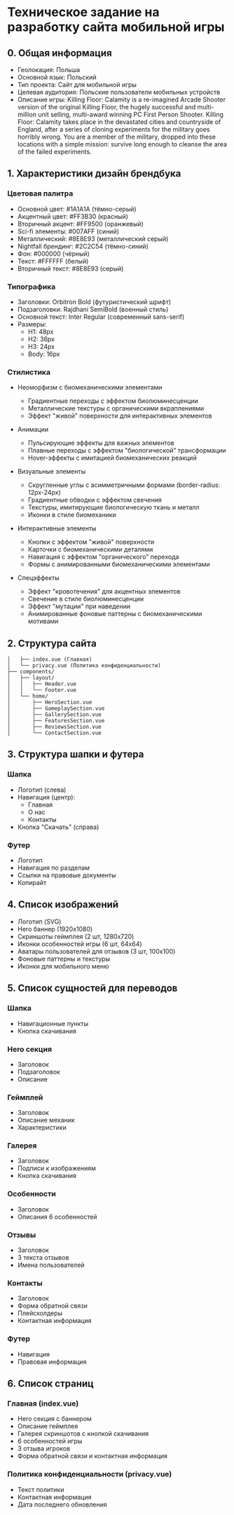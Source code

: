 # Техническое задание на разработку сайта мобильной игры

## 0. Общая информация
- Геолокация: Польша
- Основной язык: Польский
- Тип проекта: Сайт для мобильной игры
- Целевая аудитория: Польские пользователи мобильных устройств
- Описание игры: Killing Floor: Calamity is a re-imagined Arcade Shooter version of the original Killing Floor, the hugely successful and multi-million unit selling, multi-award winning PC First Person Shooter.
Killing Floor: Calamity takes place in the devastated cities and countryside of England, after a series of cloning experiments for the military goes horribly wrong. You are a member of the military, dropped into these locations with a simple mission: survive long enough to cleanse the area of the failed experiments.

## 1. Характеристики дизайн брендбука

### Цветовая палитра
- Основной цвет: #1A1A1A (тёмно-серый)
- Акцентный цвет: #FF3B30 (красный)
- Вторичный акцент: #FF9500 (оранжевый)
- Sci-fi элементы: #007AFF (синий)
- Металлический: #8E8E93 (металлический серый)
- Nightfall брендинг: #2C2C54 (тёмно-синий)
- Фон: #000000 (чёрный)
- Текст: #FFFFFF (белый)
- Вторичный текст: #8E8E93 (серый)

### Типографика
- Заголовки: Orbitron Bold (футуристический шрифт)
- Подзаголовки: Rajdhani SemiBold (военный стиль)
- Основной текст: Inter Regular (современный sans-serif)
- Размеры: 
  - H1: 48px
  - H2: 36px
  - H3: 24px
  - Body: 16px

### Стилистика
- Неоморфизм с биомеханическими элементами
  - Градиентные переходы с эффектом биолюминесценции
  - Металлические текстуры с органическими вкраплениями
  - Эффект "живой" поверхности для интерактивных элементов

- Анимации
  - Пульсирующие эффекты для важных элементов
  - Плавные переходы с эффектом "биологической" трансформации
  - Hover-эффекты с имитацией биомеханических реакций

- Визуальные элементы
  - Скругленные углы с асимметричными формами (border-radius: 12px-24px)
  - Градиентные обводки с эффектом свечения
  - Текстуры, имитирующие биологическую ткань и металл
  - Иконки в стиле биомеханики

- Интерактивные элементы
  - Кнопки с эффектом "живой" поверхности
  - Карточки с биомеханическими деталями
  - Навигация с эффектом "органического" перехода
  - Формы с анимированными биомеханическими элементами

- Спецэффекты
  - Эффект "кровотечения" для акцентных элементов
  - Свечение в стиле биолюминесценции
  - Эффект "мутации" при наведении
  - Анимированные фоновые паттерны с биомеханическими мотивами

## 2. Структура сайта

```├── pages/
│   ├── index.vue (Главная)
│   └── privacy.vue (Политика конфиденциальности)
├── components/
│   ├── layout/
│   │   ├── Header.vue
│   │   └── Footer.vue
│   └── home/
│       ├── HeroSection.vue
│       ├── GameplaySection.vue
│       ├── GallerySection.vue
│       ├── FeaturesSection.vue
│       ├── ReviewsSection.vue
│       └── ContactSection.vue
```

## 3. Структура шапки и футера

### Шапка
- Логотип (слева)
- Навигация (центр):
  - Главная
  - О нас
  - Контакты
- Кнопка "Скачать" (справа)

### Футер
- Логотип
- Навигация по разделам
- Ссылки на правовые документы
- Копирайт

## 4. Список изображений
- Логотип (SVG)
- Hero баннер (1920x1080)
- Скриншоты геймплея (2 шт, 1280x720)
- Иконки особенностей игры (6 шт, 64x64)
- Аватары пользователей для отзывов (3 шт, 100x100)
- Фоновые паттерны и текстуры
- Иконки для мобильного меню

## 5. Список сущностей для переводов

### Шапка
- Навигационные пункты
- Кнопка скачивания

### Hero секция
- Заголовок
- Подзаголовок
- Описание

### Геймплей
- Заголовок
- Описание механик
- Характеристики

### Галерея
- Заголовок
- Подписи к изображениям
- Кнопка скачивания

### Особенности
- Заголовок
- Описания 6 особенностей

### Отзывы
- Заголовок
- 3 текста отзывов
- Имена пользователей

### Контакты
- Заголовок
- Форма обратной связи
- Плейсхолдеры
- Контактная информация

### Футер
- Навигация
- Правовая информация

## 6. Список страниц

### Главная (index.vue)
- Hero секция с баннером
- Описание геймплея
- Галерея скриншотов с кнопкой скачивания
- 6 особенностей игры
- 3 отзыва игроков
- Форма обратной связи и контактная информация

### Политика конфиденциальности (privacy.vue)
- Текст политики
- Контактная информация
- Дата последнего обновления 
